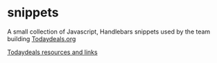 # snippets
<p>A small collection of Javascript, Handlebars snippets used by the team building <a href="https://www.todaydeals.org/">Todaydeals.org</a></p>
<p><a href="https://github.com/todaydealsorg">Todaydeals resources and links</a></p>
